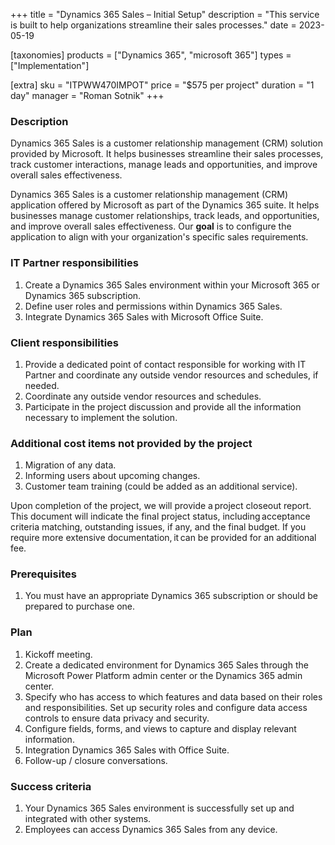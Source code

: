 +++
title = "Dynamics 365 Sales – Initial Setup"
description = "This service is built to help organizations streamline their sales processes."
date = 2023-05-19

[taxonomies]
products = ["Dynamics 365", "microsoft 365"]
types = ["Implementation"]

[extra]
sku = "ITPWW470IMPOT"
price = "$575 per project"
duration = "1 day"
manager = "Roman Sotnik"
+++

### Description

Dynamics 365 Sales is a customer relationship management (CRM) solution provided by Microsoft. It helps businesses streamline their sales processes, track customer interactions, manage leads and opportunities, and improve overall sales effectiveness. 

Dynamics 365 Sales is a customer relationship management (CRM) application offered by Microsoft as part of the Dynamics 365 suite. It helps businesses manage customer relationships, track leads, and opportunities, and improve overall sales effectiveness. Our **goal** is to configure the application to align with your organization's specific sales requirements. 

### IT Partner responsibilities 

1. Create a Dynamics 365 Sales environment within your Microsoft 365 or Dynamics 365 subscription. 
2. Define user roles and permissions within Dynamics 365 Sales. 
3. Integrate Dynamics 365 Sales with Microsoft Office Suite.

### Client responsibilities 

1. Provide a dedicated point of contact responsible for working with IT Partner and coordinate any outside vendor resources and schedules, if needed. 
2. Coordinate any outside vendor resources and schedules. 
3. Participate in the project discussion and provide all the information necessary to implement the solution. 

### Additional cost items not provided by the project 

1. Migration of any data. 
2. Informing users about upcoming changes. 
3. Customer team training (could be added as an additional service). 

Upon completion of the project, we will provide a project closeout report. This document will indicate the final project status, including acceptance criteria matching, outstanding issues, if any, and the final budget. If you require more extensive documentation, it can be provided for an additional fee. 

### Prerequisites 

1. You must have an appropriate Dynamics 365 subscription or should be prepared to purchase one. 

### Plan 

1. Kickoff meeting. 
2. Create a dedicated environment for Dynamics 365 Sales through the Microsoft Power Platform admin center or the Dynamics 365 admin center. 
3. Specify who has access to which features and data based on their roles and responsibilities. Set up security roles and configure data access controls to ensure data privacy and security. 
4. Configure fields, forms, and views to capture and display relevant information.  
5. Integration Dynamics 365 Sales with Office Suite.
6. Follow-up / closure conversations. 

### Success criteria 

1. Your Dynamics 365 Sales environment is successfully set up and integrated with other systems. 
2. Employees can access Dynamics 365 Sales from any device. 